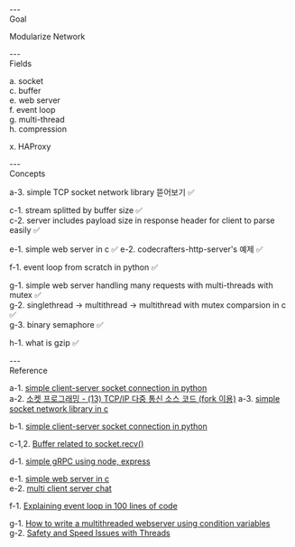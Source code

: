 ---\
Goal

Modularize Network



---\
Fields

a. socket\
c. buffer\
e. web server\
f. event loop\
g. multi-thread\
h. compression

x. HAProxy

---\
Concepts


a-3. simple TCP socket network library 뜯어보기 :white_check_mark:

c-1. stream splitted by buffer size :white_check_mark:\
c-2. server includes payload size in response header for client to parse easily :white_check_mark:

e-1. simple web server in c :white_check_mark:
e-2. codecrafters-http-server's 예제 :white_check_mark:

f-1. event loop from scratch in python :white_check_mark:

g-1. simple web server handling many requests with multi-threads with mutex :white_check_mark:\
g-2. singlethread -> multithread -> multithread with mutex comparsion in c :white_check_mark:\
g-3. binary semaphore :white_check_mark:

h-1. what is gzip :white_check_mark:

---\
Reference


a-1. [simple client-server socket connection in python](https://cumulativebackendstack.blogspot.com/2021/03/tcp-with-socket-programming-in-python-1.html) \
a-2. [소켓 프로그래밍 - (13) TCP/IP 다중 통신 소스 코드 (fork 이용)](https://www.crocus.co.kr/463)
a-3. [simple socket network library in c](https://github.com/Bixkitts/bb-net-lib)

b-1. [simple client-server socket connection in python](https://cumulativebackendstack.blogspot.com/2021/03/udp-with-python-udpuser-datagram.html)

c-1,2. [Buffer related to socket.recv()](https://cumulativebackendstack.blogspot.com/2021/03/buffer-related-to-socketrecv.html)

d-1. [simple gRPC using node, express](https://blog.naver.com/jhc9639/222642712063)

e-1. [simple web server in c](https://github.com/infraredCoding/cerveur.git) \
e-2. [multi client server chat](https://github.com/codophobia/Multi-Client-Server-Chat/blob/master/server.c)

f-1. [Explaining event loop in 100 lines of code](https://iximiuz.com/en/posts/explain-event-loop-in-100-lines-of-code/)

g-1. [How to write a multithreaded webserver using condition variables](https://www.youtube.com/watch?v=P6Z5K8zmEmc&list=PL9IEJIKnBJjH_zM5LnovnoaKlXML5qh17&index=7) \
g-2. [Safety and Speed Issues with Threads](https://www.youtube.com/watch?v=9axu8CUvOKY&list=PL9IEJIKnBJjFZxuqyJ9JqVYmuFZHr7CFM&index=3)
